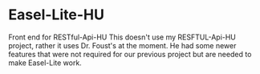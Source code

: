 # Easel-Lite-HU
Front end for RESTful-Api-HU
This doesn't use my RESFTUL-Api-HU project, rather it uses Dr. Foust's at the moment. He had some newer features that were not required for our previous project but are needed to make Easel-Lite work.
